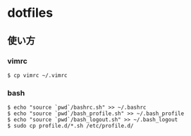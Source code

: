 # dotfiles

## 使い方

### vimrc

```
$ cp vimrc ~/.vimrc
```

### bash

```
$ echo "source `pwd`/bashrc.sh" >> ~/.bashrc
$ echo "source `pwd`/bash_profile.sh" >> ~/.bash_profile
$ echo "source `pwd`/bash_logout.sh" >> ~/.bash_logout
$ sudo cp profile.d/*.sh /etc/profile.d/
```
